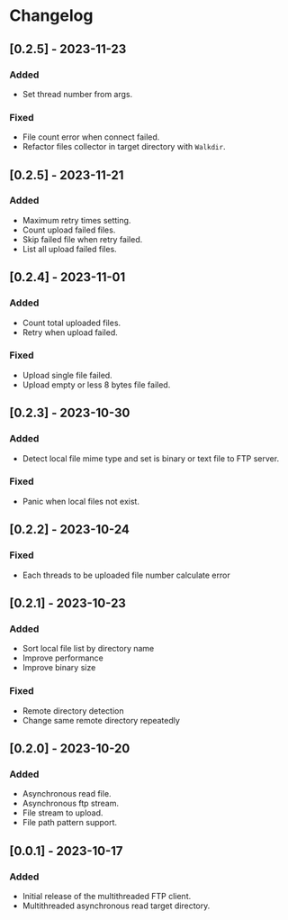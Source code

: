 # Changelog

## [0.2.5] - 2023-11-23

### Added

-   Set thread number from args.

### Fixed

-   File count error when connect failed.
-   Refactor files collector in target directory with `Walkdir`.

## [0.2.5] - 2023-11-21

### Added

-   Maximum retry times setting.
-   Count upload failed files.
-   Skip failed file when retry failed.
-   List all upload failed files.

## [0.2.4] - 2023-11-01

### Added

-   Count total uploaded files.
-   Retry when upload failed.

### Fixed

-   Upload single file failed.
-   Upload empty or less 8 bytes file failed.

## [0.2.3] - 2023-10-30

### Added

-   Detect local file mime type and set is binary or text file to FTP server.

### Fixed

-   Panic when local files not exist.

## [0.2.2] - 2023-10-24

### Fixed

-   Each threads to be uploaded file number calculate error

## [0.2.1] - 2023-10-23

### Added

-   Sort local file list by directory name
-   Improve performance
-   Improve binary size

### Fixed

-   Remote directory detection
-   Change same remote directory repeatedly

## [0.2.0] - 2023-10-20

### Added

-   Asynchronous read file.
-   Asynchronous ftp stream.
-   File stream to upload.
-   File path pattern support.

## [0.0.1] - 2023-10-17

### Added

-   Initial release of the multithreaded FTP client.
-   Multithreaded asynchronous read target directory.
